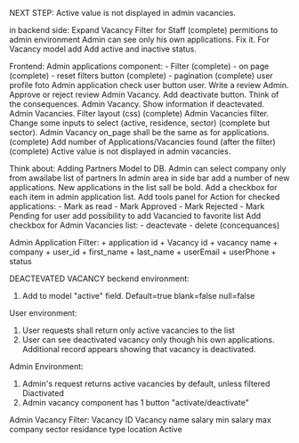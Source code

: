 NEXT STEP:
Active value is not displayed in admin vacancies. 

in backend side:
    Expand Vacancy Filter for Staff (complete)
    permitions to admin environment
    Admin can see only his own applications. Fix it.
    For Vacancy model add Add active and inactive status.
    

Frontend:
    Admin applications component:
        - Filter (complete)
        - on page (complete)
        - reset filters button (complete)
        - pagination (complete)
    user profile foto
    Admin application check user button
    user. Write a review
    Admin. Approve or reject review
    Admin Vacancy. Add deactivate button. Think of the consequences.
    Admin Vacancy. Show information if deactevated.
    Admin Vacancies. Filter layout (css) (complete)
    Admin Vacancies filter. Change some inputs to select (active, residence, sector) (complete but sector).
    Admin Vacancy on_page shall be the same as for applications. (complete)
    Add number of Applications/Vacancies found (after the filter) (complete)
    Active value is not displayed in admin vacancies. 

    
    
    

Think about:
    Adding Partners Model to DB.
        Admin can select company only from awailabe list of partners
    In admin area in side bar add a number of new applications. New applications in the list sall be bold.
    Add a checkbox for each item in admin application list. Add tools panel for Action for checked applications:
        - Mark as read
        - Mark Approved
        - Mark Rejected
        - Mark Pending
    for user add possibility to add Vacancied to favorite list
    Add checkbox for Admin Vacancies list:
        - deactevate
        - delete (concequances)
        


Admin Application Filter:
    +   application id
    +   Vacancy id
    +   vacancy name
    +   company
    +   user_id
    +   first_name
    +   last_name
    +   userEmail
    +   userPhone
    +   status


DEACTEVATED VACANCY
beckend environment:
1. Add to model "active" field. Default=true blank=false null=false

User environment:
1. User requests shall return only active vacancies to the list
2. User can see deactivated vacancy only though his own applications. Additional record appears showing that vacancy is deactivated.

Admin Environment:
1. Admin's request returns active vacancies by default, unless filtered Diactivated
2. Admin vacancy component has 1 button "activate/deactivate"



Admin Vacancy Filter:
Vacancy ID
Vacancy name
salary min
salary max
company
sector
residance type
location
Active











